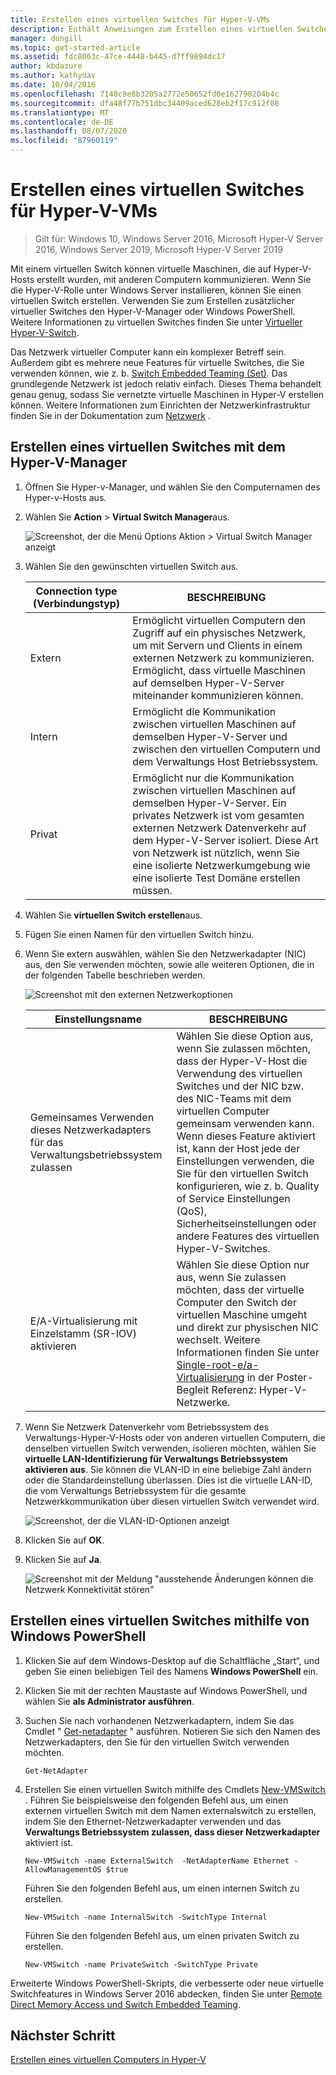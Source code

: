 ```yaml
---
title: Erstellen eines virtuellen Switches für Hyper-V-VMs
description: Enthält Anweisungen zum Erstellen eines virtuellen Switches mit dem Hyper-V-Manager oder Windows PowerShell.
manager: dongill
ms.topic: get-started-article
ms.assetid: fdc8063c-47ce-4448-b445-d7ff9894dc17
author: kbdazure
ms.author: kathydav
ms.date: 10/04/2016
ms.openlocfilehash: 7140c9e8b3205a2772e50652fd0e162790204b4c
ms.sourcegitcommit: dfa48f77b751dbc34409aced628eb2f17c912f08
ms.translationtype: MT
ms.contentlocale: de-DE
ms.lasthandoff: 08/07/2020
ms.locfileid: "87960119"
---
```

# <a name="create-a-virtual-switch-for-hyper-v-virtual-machines"></a>Erstellen eines virtuellen Switches für Hyper-V-VMs

>Gilt für: Windows 10, Windows Server 2016, Microsoft Hyper-V Server 2016, Windows Server 2019, Microsoft Hyper-V Server 2019

Mit einem virtuellen Switch können virtuelle Maschinen, die auf Hyper-V-Hosts erstellt wurden, mit anderen Computern kommunizieren. Wenn Sie die Hyper-V-Rolle unter Windows Server installieren, können Sie einen virtuellen Switch erstellen. Verwenden Sie zum Erstellen zusätzlicher virtueller Switches den Hyper-V-Manager oder Windows PowerShell. Weitere Informationen zu virtuellen Switches finden Sie unter [Virtueller Hyper-V-Switch](../../hyper-v-virtual-switch/Hyper-V-Virtual-Switch.md).

Das Netzwerk virtueller Computer kann ein komplexer Betreff sein. Außerdem gibt es mehrere neue Features für virtuelle Switches, die Sie verwenden können, wie z. b. [Switch Embedded Teaming (Set)](../../hyper-v-virtual-switch/RDMA-and-Switch-Embedded-Teaming.md#switch-embedded-teaming-set). Das grundlegende Netzwerk ist jedoch relativ einfach. Dieses Thema behandelt genau genug, sodass Sie vernetzte virtuelle Maschinen in Hyper-V erstellen können. Weitere Informationen zum Einrichten der Netzwerkinfrastruktur finden Sie in der Dokumentation zum [Netzwerk](../../../networking/index.yml) .

## <a name="create-a-virtual-switch-by-using-hyper-v-manager"></a>Erstellen eines virtuellen Switches mit dem Hyper-V-Manager

1.  Öffnen Sie Hyper-v-Manager, und wählen Sie den Computernamen des Hyper-v-Hosts aus.

2.  Wählen Sie **Action**  >  **Virtual Switch Manager**aus.

    ![Screenshot, der die Menü Options Aktion > Virtual Switch Manager anzeigt](../media/Hyper-V-Action-VSwitchManager.png)

3.  Wählen Sie den gewünschten virtuellen Switch aus.

    |Connection type (Verbindungstyp)|BESCHREIBUNG|
    |-------------------|---------------|
    |Extern|Ermöglicht virtuellen Computern den Zugriff auf ein physisches Netzwerk, um mit Servern und Clients in einem externen Netzwerk zu kommunizieren. Ermöglicht, dass virtuelle Maschinen auf demselben Hyper-V-Server miteinander kommunizieren können.|
    |Intern|Ermöglicht die Kommunikation zwischen virtuellen Maschinen auf demselben Hyper-V-Server und zwischen den virtuellen Computern und dem Verwaltungs Host Betriebssystem.|
    |Privat|Ermöglicht nur die Kommunikation zwischen virtuellen Maschinen auf demselben Hyper-V-Server. Ein privates Netzwerk ist vom gesamten externen Netzwerk Datenverkehr auf dem Hyper-V-Server isoliert. Diese Art von Netzwerk ist nützlich, wenn Sie eine isolierte Netzwerkumgebung wie eine isolierte Test Domäne erstellen müssen.|

4.  Wählen Sie **virtuellen Switch erstellen**aus.

5.  Fügen Sie einen Namen für den virtuellen Switch hinzu.

6.  Wenn Sie extern auswählen, wählen Sie den Netzwerkadapter (NIC) aus, den Sie verwenden möchten, sowie alle weiteren Optionen, die in der folgenden Tabelle beschrieben werden.

    ![Screenshot mit den externen Netzwerkoptionen](../media/Hyper-V-NewVSwitch-ExternalOptions.png)

    |Einstellungsname|BESCHREIBUNG|
    |----------------|---------------|
    |Gemeinsames Verwenden dieses Netzwerkadapters für das Verwaltungsbetriebssystem zulassen|Wählen Sie diese Option aus, wenn Sie zulassen möchten, dass der Hyper-V-Host die Verwendung des virtuellen Switches und der NIC bzw. des NIC-Teams mit dem virtuellen Computer gemeinsam verwenden kann. Wenn dieses Feature aktiviert ist, kann der Host jede der Einstellungen verwenden, die Sie für den virtuellen Switch konfigurieren, wie z. b. Quality of Service Einstellungen (QoS), Sicherheitseinstellungen oder andere Features des virtuellen Hyper-V-Switches.|
    |E/A-Virtualisierung mit Einzelstamm (SR-IOV) aktivieren|Wählen Sie diese Option nur aus, wenn Sie zulassen möchten, dass der virtuelle Computer den Switch der virtuellen Maschine umgeht und direkt zur physischen NIC wechselt. Weitere Informationen finden Sie unter [Single-root-e/a-Virtualisierung](https://technet.microsoft.com/library/dn641211.aspx#Sec4) in der Poster-Begleit Referenz: Hyper-V-Netzwerke.|

7.  Wenn Sie Netzwerk Datenverkehr vom Betriebssystem des Verwaltungs-Hyper-V-Hosts oder von anderen virtuellen Computern, die denselben virtuellen Switch verwenden, isolieren möchten, wählen Sie **virtuelle LAN-Identifizierung für Verwaltungs Betriebssystem aktivieren aus**. Sie können die VLAN-ID in eine beliebige Zahl ändern oder die Standardeinstellung überlassen. Dies ist die virtuelle LAN-ID, die vom Verwaltungs Betriebssystem für die gesamte Netzwerkkommunikation über diesen virtuellen Switch verwendet wird.

    ![Screenshot, der die VLAN-ID-Optionen anzeigt](../media/Hyper-V-NewSwitch-VLAN.png)

8.  Klicken Sie auf **OK**.

9. Klicken Sie auf **Ja**.

    ![Screenshot mit der Meldung "ausstehende Änderungen können die Netzwerk Konnektivität stören"](../media/Hyper-V-NewVSwitch-DisruptNetwork.png)

## <a name="create-a-virtual-switch-by-using-windows-powershell"></a>Erstellen eines virtuellen Switches mithilfe von Windows PowerShell

1.  Klicken Sie auf dem Windows-Desktop auf die Schaltfläche „Start“, und geben Sie einen beliebigen Teil des Namens **Windows PowerShell** ein.

2.  Klicken Sie mit der rechten Maustaste auf Windows PowerShell, und wählen Sie **als Administrator ausführen**.

3.  Suchen Sie nach vorhandenen Netzwerkadaptern, indem Sie das Cmdlet " [Get-netadapter](https://technet.microsoft.com/library/jj130867.aspx) " ausführen. Notieren Sie sich den Namen des Netzwerkadapters, den Sie für den virtuellen Switch verwenden möchten.

    ```
    Get-NetAdapter
    ```

4.  Erstellen Sie einen virtuellen Switch mithilfe des Cmdlets [New-VMSwitch](https://technet.microsoft.com/library/hh848455.aspx) . Führen Sie beispielsweise den folgenden Befehl aus, um einen externen virtuellen Switch mit dem Namen externalswitch zu erstellen, indem Sie den Ethernet-Netzwerkadapter verwenden und das **Verwaltungs Betriebssystem zulassen, dass dieser Netzwerkadapter** aktiviert ist.

    ```
    New-VMSwitch -name ExternalSwitch  -NetAdapterName Ethernet -AllowManagementOS $true
    ```

    Führen Sie den folgenden Befehl aus, um einen internen Switch zu erstellen.

    ```
    New-VMSwitch -name InternalSwitch -SwitchType Internal
    ```

    Führen Sie den folgenden Befehl aus, um einen privaten Switch zu erstellen.

    ```
    New-VMSwitch -name PrivateSwitch -SwitchType Private
    ```

Erweiterte Windows PowerShell-Skripts, die verbesserte oder neue virtuelle Switchfeatures in Windows Server 2016 abdecken, finden Sie unter [Remote Direct Memory Access und Switch Embedded Teaming](../../hyper-v-virtual-switch/RDMA-and-Switch-Embedded-Teaming.md).


## <a name="next-step"></a>Nächster Schritt
[Erstellen eines virtuellen Computers in Hyper-V](Create-a-virtual-machine-in-Hyper-V.md)



